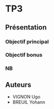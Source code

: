# TP3

## Présentation 

### Objectif principal



### Objectif bonus



### NB


## Auteurs 

* VIGNON Ugo
* BREUIL Yohann